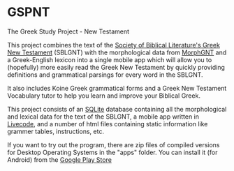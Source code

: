 # GSPNT
The Greek Study Project - New Testament

This project combines the text of the [Society of Biblical Literature's Greek New Testament](https://www.sblgnt.com/) (SBLGNT) with the morphological data from [MorphGNT](https://github.com/morphgnt) and a Greek-English lexicon into a single mobile app which will allow you to (hopefully) more easily read the Greek New Testament by quickly providing definitions and grammatical parsings for every word in the SBLGNT.

It also includes Koine Greek grammatical forms and a Greek New Testament Vocabulary tutor to help you learn and improve your Biblical Greek.

This project consists of an [SQLite](https://www.sqlite.org/) database containing all the morphological and lexical data for the text of the SBLGNT, a mobile app written in [Livecode](https://livecode.com/), and a number of html files containing static information like grammer tables, instructions, etc.

If you want to try out the program, there are zip files of compiled versions for Desktop Operating Systems in the "apps" folder.  You can install it (for Android) from the [Google Play Store](https://play.google.com/store/apps/details?id=com.claypotfrog.gspnt)
